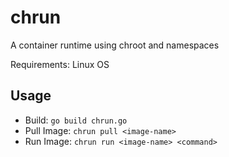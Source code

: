 # chrun
A container runtime using chroot and namespaces

Requirements:
Linux OS

## Usage
* Build: ```go build chrun.go```
* Pull Image: ```chrun pull <image-name>```
* Run Image: ```chrun run <image-name> <command>```


